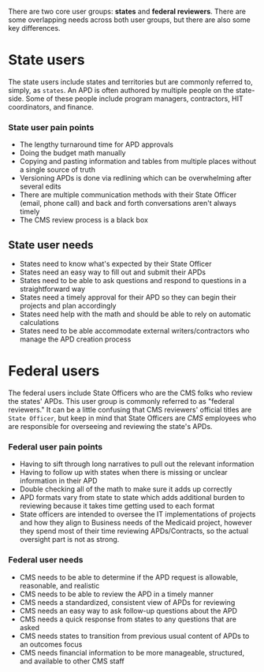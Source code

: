 There are two core user groups: **states** and **federal reviewers**. There are some overlapping needs across both user groups, but there are also some key differences.

# State users

The state users include states and territories but are commonly referred to, simply, as `states`. An APD is often authored by multiple people on the state-side. Some of these people include program managers, contractors,  HIT coordinators, and finance.

### State user pain points

* The lengthy turnaround time for APD approvals
* Doing the budget math manually
* Copying and pasting information and tables from multiple places without a single source of truth
* Versioning APDs is done via redlining which can be overwhelming after several edits
* There are multiple communication methods with their State Officer (email, phone call) and back and forth conversations aren't always timely
* The CMS review process is a black box

## State user needs

* States need to know what's expected by their State Officer
* States need an easy way to fill out and submit their APDs
* States need to be able to ask questions and respond to questions in a straightforward way
* States need a timely approval for their APD so they can begin their projects and plan accordingly
* States need help with the math and should be able to rely on automatic calculations
* States need to be able accommodate external writers/contractors who manage the APD creation process

# Federal users

The federal users include State Officers who are the CMS folks who review the states' APDs. This user group is commonly referred to as "federal reviewers." It can be a little confusing that CMS reviewers' official titles are `State Officer`, but keep in mind that State Officers are _CMS_ employees who are responsible for overseeing and reviewing the state's APDs.

### Federal user pain points

* Having to sift through long narratives to pull out the relevant information
* Having to follow up with states when there is missing or unclear information in their APD
* Double checking all of the math to make sure it adds up correctly
* APD formats vary from state to state which adds additional burden to reviewing because it takes time getting used to each format
* State officers are intended to oversee the IT implementations of projects and how they align to Business needs of the Medicaid project, however they spend most of their time reviewing APDs/Contracts, so the actual oversight part is not as strong.

### Federal user needs

* CMS needs to be able to determine if the APD request is allowable, reasonable, and realistic
* CMS needs to be able to review the APD in a timely manner
* CMS needs a standardized, consistent view of APDs for reviewing
* CMS needs an easy way to ask follow-up questions about the APD
* CMS needs a quick response from states to any questions that are asked
* CMS needs states to transition from previous usual content of APDs to an outcomes focus
* CMS needs financial information to be more manageable, structured, and available to other CMS staff
